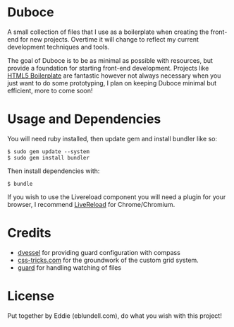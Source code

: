
# Duboce
A small collection of files that I use as a boilerplate when creating the front-end for new projects. Overtime it will change to reflect my current development techniques and tools. 

The goal of Duboce is to be as minimal as possible with resources, but provide a foundation for starting front-end development. Projects like [HTML5 Boilerplate](http://html5boilerplate.com/) are fantastic however not always necessary when you just want to do some prototyping, I plan on keeping Duboce minimal but efficient, more to come soon!

# Usage and Dependencies

You will need ruby installed, then update gem and install bundler like so:

    $ sudo gem update --system
    $ sudo gem install bundler

Then install dependencies with:

    $ bundle

If you wish to use the Livereload component you will need a plugin for your browser, I recommend [LiveReload](https://chrome.google.com/webstore/detail/livereload/jnihajbhpnppcggbcgedagnkighmdlei?hl=en) for Chrome/Chromium.

# Credits
- [dvessel](https://gist.github.com/dvessel/1610551) for providing guard configuration with compass 
- [css-tricks.com](http://css-tricks.com/dont-overthink-it-grids/) for the groundwork of the custom grid system.
- [guard](https://github.com/guard/guard) for handling watching of files
# License 

Put together by Eddie (eblundell.com), do what you wish with this project!